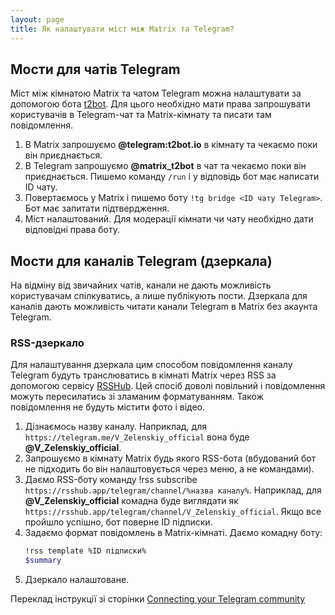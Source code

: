```yaml
---
layout: page
title: Як налаштувати міст між Matrix та Telegram?
---
```

## Мости для чатів Telegram

Міст між кімнатою Matrix та чатом Telegram можна налаштувати за допомогою бота [t2bot](https://t2bot.io/). Для цього необхідно мати права запрошувати користувачів в Telegram-чат та Matrix-кімнату та писати там повідомлення.

1. В Matrix запрошуємо **@telegram:t2bot.io** в кімнату та чекаємо поки він приєднається.
2. В Telegram запрошуємо **@matrix_t2bot** в чат та чекаємо поки він приєднається. Пишемо команду `/run` і у відповідь бот має написати ID чату.
3. Повертаємось у Matrix і пишемо боту `!tg bridge <ID чату Telegram>`. Бот має запитати підтвердження.
4. Міст налаштований. Для модерації кімнати чи чату необхідно дати відповідні права боту.

## Мости для каналів Telegram (дзеркала)

На відміну від звичайних чатів, канали не дають можливість користувачам спілкуватись, а лише публікують пости. Дзеркала для каналів дають можливість читати канали Telegram в Matrix без акаунта Telegram.

### RSS-дзеркало

Для налаштування дзеркала цим способом повідомлення каналу Telegram будуть транслюватись в кімнаті Matrix через RSS за допомогою сервісу [RSSHub](https://rsshub.app/). Цей спосіб доволі повільний і повідомлення можуть пересилатись зі зламаним форматуванням. Також повідомлення не будуть містити фото і відео.

1. Дізнаємось назву каналу. Наприклад, для `https://telegram.me/V_Zelenskiy_official` вона буде **@V_Zelenskiy_official**.
2. Запрошуємо в кімнату Matrix будь якого RSS-бота (вбудований бот не підходить бо він налаштовується через меню, а не командами).
3. Даємо RSS-боту команду !rss subscribe `https://rsshub.app/telegram/channel/%назва каналу%`. Наприклад, для **@V_Zelenskiy_official** комадна буде виглядати як `https://rsshub.app/telegram/channel/V_Zelenskiy_official`. Якщо все пройшло успішно, бот поверне ID підписки.
4. Задаємо формат повідомлень в Matrix-кімнаті. Даємо комадну боту:
   ```sh
   !rss template %ID підписки%
   $summary
   ```
5. Дзеркало налаштоване.


Переклад інструкції зі сторінки [Connecting your Telegram community](https://t2bot.io/telegram/)

